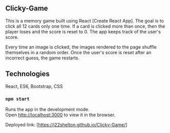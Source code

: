 ## Clicky-Game

This is a memory game built using React [Create React App]. The goal is to click all 12 cards only one time. If a card is clicked more than once, then the player loses and the score is reset to 0. The app keeps track of the user's score. 

Every time an image is clicked, the images rendered to the page shuffle themselves in a random order.
Once the user's score is reset after an incorrect guess, the game restarts.

## Technologies

React, ES6, Bootstrap, CSS

### `npm start`

Runs the app in the development mode.<br>
Open [http://localhost:3000](http://localhost:3000) to view it in the browser.

Deployed link: [https://j22shelton.github.io/Clicky-Game/]

